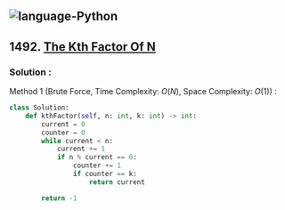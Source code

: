 ![language-Python](https://img.shields.io/badge/Python-ffd43b?style=for-the-badge&logo=PYTHON)
---

## 1492. [The Kth Factor Of N](https://leetcode.com/problems/the-kth-factor-of-n)

### Solution :

Method 1 (Brute Force, Time Complexity: $O(N)$, Space Complexity: $O(1)$) :
```python
class Solution:
    def kthFactor(self, n: int, k: int) -> int:
        current = 0
        counter = 0
        while current < n:
            current += 1
            if n % current == 0:
                counter += 1
                if counter == k:
                    return current

        return -1
```
